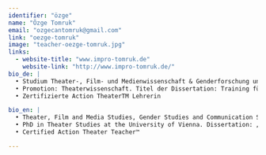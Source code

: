 ```yaml
---
identifier: "özge"
name: "Özge Tomruk"
email: "ozgecantomruk@gmail.com"
link: "oezge-tomruk"
image: "teacher-oezge-tomruk.jpg"
links:
  - website-title: "www.impro-tomruk.de"
    website-link: "http://www.impro-tomruk.de/"
bio_de: |
  •	Studium Theater-, Film- und Medienwissenschaft & Genderforschung und Kommunikationswissenschaft an der Universität Wien  
  •	Promotion: Theaterwissenschaft. Titel der Dissertation: Training fürs Leben. Methoden improvisierten Theaters: Action Theater™ und Forumtheater. Aisthesis-Bewusstsein-Veränderung, Universität Wien  
  •	Zertifizierte Action TheaterTM Lehrerin

bio_en: |
  • Theater, Film and Media Studies, Gender Studies and Communication Studies at the University of Vienna  
  • PhD in Theater Studies at the University of Vienna. Dissertation: „Training for Life, Improvisational Theatre Methods: Action Theater™ and Forum Theatre: Aisthesis-Awareness-Change”  
  • Certified Action Theater Teacher™

---
```

